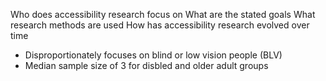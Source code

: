 

Who does accessibility research focus on
What are the stated goals
What research methods are used
How has accessibility research evolved over time

- Disproportionately focuses on blind or low vision people (BLV)
- Median sample size of  3 for disbled and older adult groups